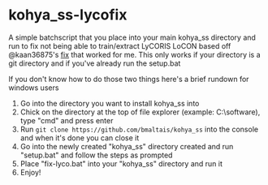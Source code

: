 # kohya_ss-lycofix
A simple batchscript that you place into your main kohya_ss directory and run to fix not being able to train/extract LyCORIS LoCON based off @kaan36875's [fix](https://github.com/bmaltais/kohya_ss/issues/1129#issuecomment-1626372311) that worked for me.
This only works if your directory is a git directory and if you've already run the setup.bat

If you don't know how to do those two things here's a brief rundown for windows users
1. Go into the directory you want to install kohya_ss into
2. Chick on the directory at the top of file explorer (example: C:\software), type "cmd" and press enter
4. Run `git clone https://github.com/bmaltais/kohya_ss` into the console and when it's done you can close it
5. Go into the newly created "kohya_ss" directory created and run "setup.bat" and follow the steps as prompted
6. Place "fix-lyco.bat" into your "kohya_ss" directory and run it
7. Enjoy!
